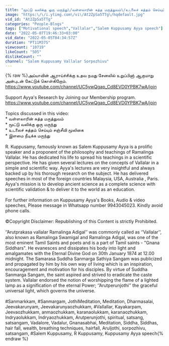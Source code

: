 ```yaml
---
title: "மூட்டு வலிக்கு ஒரு மருந்து\/வள்ளலாரின் சுத்த மருத்துவம்\/உடலைச் சுத்தம் செய்யும் சஞ்சீவி மூலிகை"
image: "https:\/\/i.ytimg.com\/vi\/At2ZpSa5TTg\/hqdefault.jpg"
vid_id: "At2ZpSa5TTg"
categories: "People-Blogs"
tags: ["Motivational speech","Vallalar","Salem Kuppusamy Ayya speech"]
date: "2022-05-07T19:46:33+03:00"
vid_date: "2022-05-05T04:34:57Z"
duration: "PT11M37S"
viewcount: "10719"
likeCount: "505"
dislikeCount: ""
channel: "Salem Kuppusamy Vallalar Sorpozhivu"
---
```

{% raw %}அய்யாவின் ஆராய்ச்சிக்கு உதவ நமது சேனலில் உறுப்பினா் ஆகுமாறு அன்புடன் கேட்டுக் கொள்கிறோம்.<br /><a rel="nofollow" target="blank" href="https://www.youtube.com/channel/UC5ywQgap_Cd8EVD0YPBK7wA/join">https://www.youtube.com/channel/UC5ywQgap_Cd8EVD0YPBK7wA/join</a><br /><br />Support Ayya's Research by Joining our Membership program.<br /><a rel="nofollow" target="blank" href="https://www.youtube.com/channel/UC5ywQgap_Cd8EVD0YPBK7wA/join">https://www.youtube.com/channel/UC5ywQgap_Cd8EVD0YPBK7wA/join</a><br /><br />Topics discussed in this video:<br />* வள்ளலாரின் சுத்த மருத்துவம்<br />* மூட்டு வலிக்கு ஒரு மருந்து<br />* உடலைச் சுத்தம் செய்யும் சஞ்சீவி மூலிகை<br />* இளமை நீடிக்க மருந்து<br /><br />R. Kuppusamy, famously known as Salem Kuppusamy Ayya  is a prolific speaker and a proponent of the philosophy and teachings of Ramalinga Vallalar. He has dedicated his life to spread his teachings in a scientific perspective. He has given several lectures on the concepts of Vallalar in a simple and scientific way. Ayya's lectures are very insightful and always backed up by his thorough research on the subject. He has delivered speeches in most of the foreign countries Malaysia, USA, Australia , Paris. Ayya's mission is to develop ancient science as a complete science with scientific validation &amp; to deliver it to the world as an education.<br /><br />For further information on Kuppusamy Ayya's Books, Audio &amp; video speeches, Please message in Whatsapp number 9943045023. Kindly avoid phone calls.<br /><br />©Copyright Disclaimer: Republishing of this Content is strictly Prohibited.<br /><br />‘’Arutprakasa vallalar Ramalinga Adigal’’ was commonly called as ‘’Vallalar’’, also known as Ramalinga Swamigal and Ramalinga Adigal, was one of the most eminent Tamil Saints and poets and is a part of Tamil saints - &quot;Gnana Siddhars&quot;. He evanesces and dissipates his body into light and amalgamates with the Eternal Divine God on 30th January 1874 at 12.00 midnight. The Samarasa Suddha Sanmarga Sathiya Sangam was publicized and propagated by him by his own way of living which is an inspiration, encouragement and motivation for his disciples. By virtue of Suddha Sanmarga Sangam, the saint aspired and strived to eradicate the caste system. Vallalar endorsed the notion of worshipping the flame of a lighted lamp as a signification of the eternal Power; ‘’Arutperunjothi’’ the graceful universal light, which governs the universe.<br /><br />#Sanmarkkam, #Sanmargam, JothiMeditation, Meditation, Dharmasalai, Jeevakarunyam, Jeevakarunyaozhukkam, #Vallallar, Kayakarpam, Jeevaozhukkam, anmaozhukkam, karanaolukkam, karanaozhukkam, Indryaolukkam, Indryaozhukkam, Arutperunjothi, spiritual, satsang, satsangam, Vadalore, Vadalur, Gnanasabhai, Meditation, Siddha, Siddhas, hair fall, wealth, breathing techniques, hairfall, Aruljothi, sorpozhivu, satsangam, #Salem Kuppusamy, R Kuppusamy, Kuppusamy Ayya speech{% endraw %}
